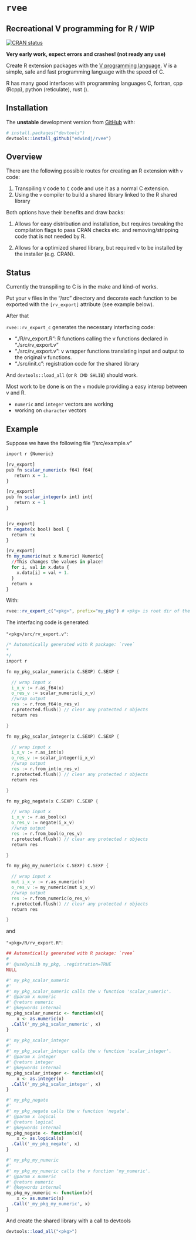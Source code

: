 
<!-- README.md is generated from README.Rmd. Please edit that file -->

# `rvee`

## Recreational V programming for R / WIP

<!-- badges: start -->

[![CRAN
status](https://www.r-pkg.org/badges/version/rvee)](https://CRAN.R-project.org/package=rvee)
<!-- badges: end -->

**Very early work, expect errors and crashes! (not ready any use)**

Create R extension packages with the [V programming
language](https://vlang.io). V is a simple, safe and fast programming
language with the speed of C.

R has many good interfaces with programming languages C, fortran, cpp
(Rcpp), python (reticulate), rust ().

## Installation

The **unstable** development version from [GitHub](https://github.com/)
with:

``` r
# install.packages("devtools")
devtools::install_github("edwindj/rvee")
```

## Overview

There are the following possible routes for creating an R extension with
`v` code:

1.  Transpiling `V` code to `C` code and use it as a normal C extension.
2.  Using the `v` compiler to build a shared library linked to the R
    shared library

Both options have their benefits and draw backs:

1.  Allows for easy distribution and installation, but requires tweaking
    the compilation flags to pass CRAN checks etc. and
    removing/stripping code that is not needed by R.

2.  Allows for a optimized shared library, but required `v` to be
    installed by the installer (e.g. CRAN).

## Status

Currently the transpiling to C is in the make and kind-of works.

Put your `v` files in the “<pkg>/src” directory and decorate each
function to be exported with the `[rv_export]` attribute (see example
below).

After that

`rvee::rv_export_c` generates the necessary interfacing code:

-   “./R/rv\_export.R”: R functions calling the v functions declared in
    “./src/rv\_export.v”
-   “./src/rv\_export.v”: v wrapper functions translating input and
    output to the original v functions.
-   “./src/init.c”: registration code for the shared library

And `devtools::load_all` (or `R CMD SHLIB`) should work.

Most work to be done is on the `v` module providing a easy interop
between v and R.

-   `numeric` and `integer` vectors are working
-   working on `character` vectors

## Example

Suppose we have the following file “<pkg>/src/example.v”

``` r
import r {Numeric}

[rv_export]
pub fn scalar_numeric(x f64) f64{
   return x + 1.
}

[rv_export]
pub fn scalar_integer(x int) int{
   return x + 1
}


[rv_export]
fn negate(x bool) bool {
  return !x
}

[rv_export]
fn my_numeric(mut x Numeric) Numeric{
  //This changes the values in place!
  for i, val in x.data {
    x.data[i] = val + 1.
  }
  return x
}
```

With:

``` r
rvee::rv_export_c("<pkg>", prefix="my_pkg") # <pkg> is root dir of the source of your package...
```

The interfacing code is generated:

`"<pkg>/src/rv_export.v"`:

``` v
/* Automatically generated with R package: `rvee`
*
*/
import r

fn my_pkg_scalar_numeric(x C.SEXP) C.SEXP {

  // wrap input x
  i_x_v := r.as_f64(x)
  o_res_v := scalar_numeric(i_x_v)
  //wrap output
  res := r.from_f64(o_res_v)
  r.protected.flush() // clear any protected r objects
  return res

}

fn my_pkg_scalar_integer(x C.SEXP) C.SEXP {

  // wrap input x
  i_x_v := r.as_int(x)
  o_res_v := scalar_integer(i_x_v)
  //wrap output
  res := r.from_int(o_res_v)
  r.protected.flush() // clear any protected r objects
  return res

}

fn my_pkg_negate(x C.SEXP) C.SEXP {

  // wrap input x
  i_x_v := r.as_bool(x)
  o_res_v := negate(i_x_v)
  //wrap output
  res := r.from_bool(o_res_v)
  r.protected.flush() // clear any protected r objects
  return res

}

fn my_pkg_my_numeric(x C.SEXP) C.SEXP {

  // wrap input x
  mut i_x_v := r.as_numeric(x)
  o_res_v := my_numeric(mut i_x_v)
  //wrap output
  res := r.from_numeric(o_res_v)
  r.protected.flush() // clear any protected r objects
  return res

}
```

and

`"<pkg>/R/rv_export.R"`:

``` r
## Automatically generated with R package: `rvee`
#
#' @useDynLib my_pkg, .registration=TRUE
NULL

#' my_pkg_scalar_numeric
#'
#' my_pkg_scalar_numeric calls the v function 'scalar_numeric'.
#' @param x numeric
#' @return numeric
#' @keywords internal
my_pkg_scalar_numeric <- function(x){
    x <- as.numeric(x)
  .Call('_my_pkg_scalar_numeric', x)
}

#' my_pkg_scalar_integer
#'
#' my_pkg_scalar_integer calls the v function 'scalar_integer'.
#' @param x integer
#' @return integer
#' @keywords internal
my_pkg_scalar_integer <- function(x){
    x <- as.integer(x)
  .Call('_my_pkg_scalar_integer', x)
}

#' my_pkg_negate
#'
#' my_pkg_negate calls the v function 'negate'.
#' @param x logical
#' @return logical
#' @keywords internal
my_pkg_negate <- function(x){
    x <- as.logical(x)
  .Call('_my_pkg_negate', x)
}

#' my_pkg_my_numeric
#'
#' my_pkg_my_numeric calls the v function 'my_numeric'.
#' @param x numeric
#' @return numeric
#' @keywords internal
my_pkg_my_numeric <- function(x){
    x <- as.numeric(x)
  .Call('_my_pkg_my_numeric', x)
}
```

And create the shared library with a call to devtools

``` r
devtools::load_all("<pkg>")
```
